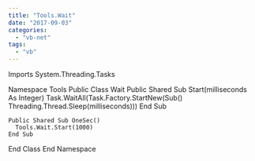 ```yaml
---
title: "Tools.Wait"
date: "2017-09-03"
categories: 
  - "vb-net"
tags: 
  - "vb"
---
```


Imports System.Threading.Tasks
 
Namespace Tools
  Public Class Wait
    Public Shared Sub Start(milliseconds As Integer)
      Task.WaitAll(Task.Factory.StartNew(Sub() Threading.Thread.Sleep(milliseconds)))
    End Sub
 
    Public Shared Sub OneSec()
      Tools.Wait.Start(1000)
    End Sub
  End Class
End Namespace
